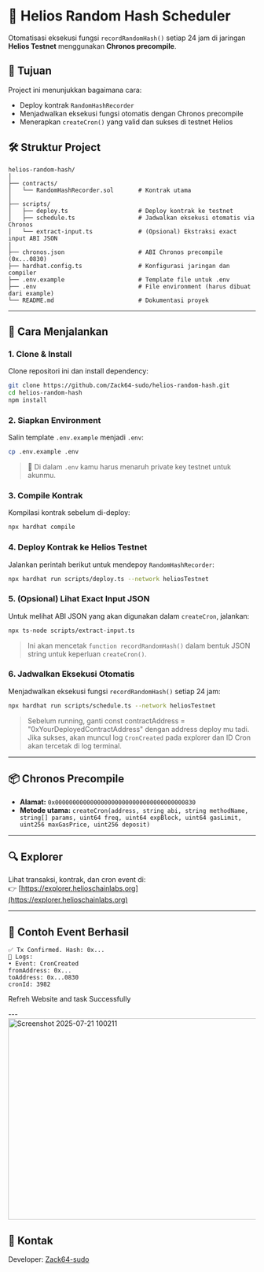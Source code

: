 # 🔁 Helios Random Hash Scheduler

Otomatisasi eksekusi fungsi `recordRandomHash()` setiap 24 jam di jaringan **Helios Testnet** menggunakan **Chronos precompile**.

## 🧠 Tujuan
Project ini menunjukkan bagaimana cara:
- Deploy kontrak `RandomHashRecorder`
- Menjadwalkan eksekusi fungsi otomatis dengan Chronos precompile
- Menerapkan `createCron()` yang valid dan sukses di testnet Helios

## 🛠 Struktur Project
```
helios-random-hash/
│
├── contracts/
│   └── RandomHashRecorder.sol       # Kontrak utama
│
├── scripts/
│   ├── deploy.ts                    # Deploy kontrak ke testnet
│   ├── schedule.ts                  # Jadwalkan eksekusi otomatis via Chronos
│   └── extract-input.ts             # (Opsional) Ekstraksi exact input ABI JSON
│
├── chronos.json                     # ABI Chronos precompile (0x...0830)
├── hardhat.config.ts                # Konfigurasi jaringan dan compiler
├── .env.example                     # Template file untuk .env
├── .env                             # File environment (harus dibuat dari example)
└── README.md                        # Dokumentasi proyek
```

---

## 🚀 Cara Menjalankan

### 1. Clone & Install
Clone repositori ini dan install dependency:
```bash
git clone https://github.com/Zack64-sudo/helios-random-hash.git
cd helios-random-hash
npm install
```

### 2. Siapkan Environment
Salin template `.env.example` menjadi `.env`:
```bash
cp .env.example .env
```
> 📝 Di dalam `.env` kamu harus menaruh private key testnet untuk akunmu.

### 3. Compile Kontrak
Kompilasi kontrak sebelum di-deploy:
```bash
npx hardhat compile
```

### 4. Deploy Kontrak ke Helios Testnet
Jalankan perintah berikut untuk mendepoy `RandomHashRecorder`:
```bash
npx hardhat run scripts/deploy.ts --network heliosTestnet
```

### 5. (Opsional) Lihat Exact Input JSON
Untuk melihat ABI JSON yang akan digunakan dalam `createCron`, jalankan:
```bash
npx ts-node scripts/extract-input.ts
```
> Ini akan mencetak `function recordRandomHash()` dalam bentuk JSON string untuk keperluan `createCron()`.

### 6. Jadwalkan Eksekusi Otomatis
Menjadwalkan eksekusi fungsi `recordRandomHash()` setiap 24 jam:
```bash
npx hardhat run scripts/schedule.ts --network heliosTestnet
```
> Sebelum running, ganti const contractAddress = "0xYourDeployedContractAddress" dengan address deploy mu tadi. Jika sukses, akan muncul log `CronCreated` pada explorer dan ID Cron akan tercetak di log terminal.

---

## 📦 Chronos Precompile

- **Alamat:** `0x0000000000000000000000000000000000000830`
- **Metode utama:** `createCron(address, string abi, string methodName, string[] params, uint64 freq, uint64 expBlock, uint64 gasLimit, uint256 maxGasPrice, uint256 deposit)`

---

## 🔍 Explorer

Lihat transaksi, kontrak, dan cron event di:  
👉 [https://explorer.helioschainlabs.org](https://explorer.helioschainlabs.org)

---

## 📜 Contoh Event Berhasil

```
✅ Tx Confirmed. Hash: 0x...
📜 Logs:
• Event: CronCreated
fromAddress: 0x...
toAddress: 0x...0830
cronId: 3982
```
Refreh Website and task Successfully

---<img width="805" height="410" alt="Screenshot 2025-07-21 100211" src="https://github.com/user-attachments/assets/2ac65ba4-70f2-4a7e-a3cb-fb19c7b66353" />


## 📧 Kontak
Developer: [Zack64-sudo](https://github.com/Zack64-sudo)
